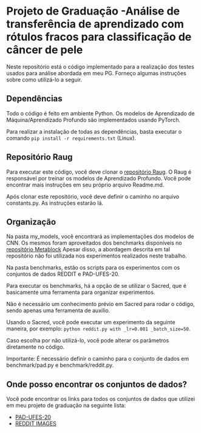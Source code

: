 # Projeto de Graduação -Análise de transferência de aprendizado com rótulos fracos para classificação de câncer de pele
Neste repositório está o código implementado para a realização dos testes usados para análise abordada em meu PG. Forneço algumas instruções sobre como utilizá-lo a seguir.

## Dependências
Todo o código é feito em ambiente Python. Os modelos de Aprendizado de Máquina/Aprendizado Profundo são implementados usando PyTorch.

Para realizar a instalação de todas as dependências, basta executar o comando `pip install -r requirements.txt` (Linux).
## Repositório Raug
Para executar este código, você deve clonar o  [repositório Raug](https://github.com/paaatcha/raug). O Raug é responsável por treinar os modelos de Aprendizado Profundo. Você pode encontrar mais instruções em seu próprio arquivo Readme.md.

Após clonar este repositório, você deve definir o caminho no arquivo constants.py. As instruções estarão lá.

## Organização
Na pasta my_models, você encontrará as implementações dos modelos de CNN. Os mesmos foram aproveitados dos benchmarks disponíveis no [repositório Metablock](https://github.com/paaatcha/MetaBlock/tree/main) Apesar disso, a abordagem descrita em tal repositório não foi utilizada nos experimentos realizados neste trabalho.

Na pasta benchmarks, estão os scripts para os experimentos com os conjuntos de dados REDDIT e PAD-UFES-20.

Para executar os benchmarks, há a opção de se utilizar o Sacred, que é basicamente uma ferramenta para organizar experimentos. 

Não é necessário um conhecimento prévio em Sacred para rodar o código, sendo apenas uma ferramenta de auxilio.

Usando o Sacred, você pode executar um experimento da seguinte maneira, por exemplo: `python reddit.py with _lr=0.001 _batch_size=50`.

Caso escolha por não utilizá-lo, você pode alterar os parâmetros diretamente no código.

Importante: É necessário definir o caminho para o conjunto de dados em benchmark/pad.py e benchmark/reddit.py.

## Onde posso encontrar os conjuntos de dados?
Você pode encontrar os links para todos os conjuntos de dados que utilizei em meu projeto de graduação na seguinte lista:

- [PAD-UFES-20](https://data.mendeley.com/datasets/zr7vgbcyr2/1)
- [REDDIT IMAGES](https://github.com/Lab-Health/reddit_scraper)

